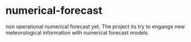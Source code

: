 # numerical-forecast
non operational numerical forecast yet. The project its try to engange new meteorological information with numerical forecast models
